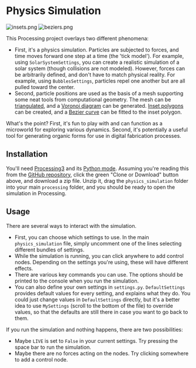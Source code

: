 # Physics Simulation

![insets.png](Insets)
![beziers.png](Beziers)

This Processing project overlays two different phenomena:

- First, it's a physics simulation. Particles are subjected to forces, and time moves
  forward one step at a time (the 'tick model'). For example, using `SolarSystemSettings`, 
  you can create a realistic simulation of a solar system (though collisions are not modeled).
  However, forces can be arbitrarily defined, and don't have to match physical reality. For example, 
  using `BubblesSettings`, particles repel one another but are all pulled toward the center. 
- Second, particle positions are used as the basis of a mesh supporting some neat tools from 
  computational geometry. The mesh can be 
  [triangulated](https://en.wikipedia.org/wiki/Delaunay_triangulation), and 
  a [Voronoi diagram](https://en.wikipedia.org/wiki/Voronoi_diagram) can be generated.
  [Inset polygons](https://en.wikipedia.org/wiki/Straight_skeleton) can be created, and a 
  [Bezier curve](https://en.wikipedia.org/wiki/B%C3%A9zier_curve) can be fitted to the inset polygon. 

What's the point? First, it's fun to play with and can function as a microworld for exploring various
dynamics. Second, it's potentially a useful tool for generating organic forms for use in digital 
fabrication processes. 

## Installation

You'll need [Processing3](https://processing.org/download/) and its [Python mode](https://github.com/jdf/processing.py#python-mode-for-processing). 
Assuming you're reading this from the [GitHub repository](https://github.com/cproctor/physics_simulation), 
click the green "Clone or Download" button above, and download a zip file. Unzip it, drag 
the `physics_simulation` folder into your main `processing` folder, and you should be ready to open 
the simulation in Processing. 

## Usage

There are several ways to interact with the simulation. 
- First, you can choose which settings to use. In the main `physics_simulation` file, 
  simply uncomment one of the lines selecting different bundles of settings. 
- While the simulation is running, you can click anywhere to add control nodes. Depending
  on the settings you're using, these will have different effects. 
- There are various key commands you can use. The options should be printed to the console
  when you run the simulation. 
- You can also define your own settings in `settings.py`. `DefaultSettings` provides default values
  for every setting, and explains what they do. You could just change values in 
  `DefaultSettings` directly, but it's a better idea to use `MySettings` (scroll to the bottom of the file)
  to override values, so that the defaults are still there in case you want to go back to them. 

If you run the simulation and nothing happens, there are two possibilities:
- Maybe `LIVE` is set to `False` in your current settings. Try pressing the space bar to run the simulation. 
- Maybe there are no forces acting on the nodes. Try clicking somewhere to add a control node. 
